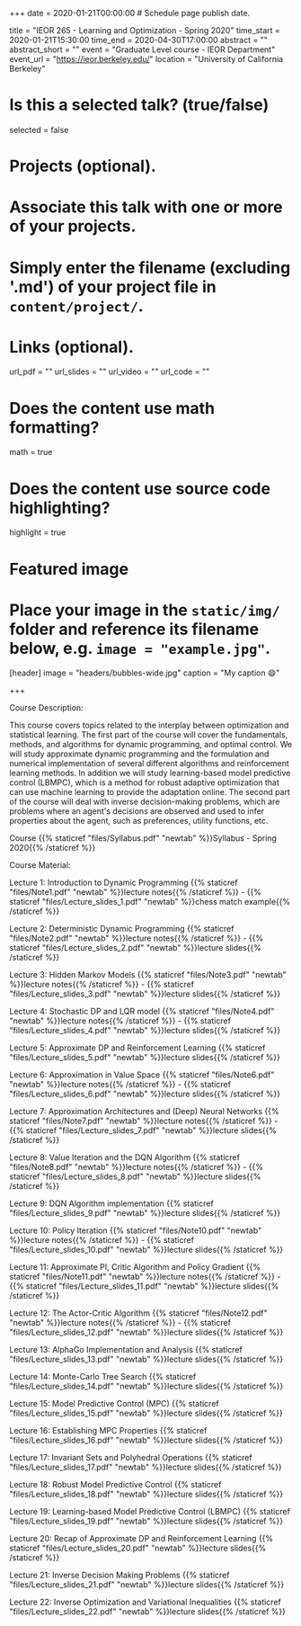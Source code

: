 +++
date = 2020-01-21T00:00:00  # Schedule page publish date.

title = "IEOR 265 - Learning and Optimization - Spring 2020"
time_start = 2020-01-21T15:30:00
time_end = 2020-04-30T17:00:00
abstract = ""
abstract_short = ""
event = "Graduate Level course - IEOR Department"
event_url = "https://ieor.berkeley.edu/"
location = "University of California Berkeley"

# Is this a selected talk? (true/false)
selected = false

# Projects (optional).
#   Associate this talk with one or more of your projects.
#   Simply enter the filename (excluding '.md') of your project file in `content/project/`.

# Links (optional).
url_pdf = ""
url_slides = ""
url_video = ""
url_code = ""

# Does the content use math formatting?
math = true

# Does the content use source code highlighting?
highlight = true

# Featured image
# Place your image in the `static/img/` folder and reference its filename below, e.g. `image = "example.jpg"`.
[header]
image = "headers/bubbles-wide.jpg"
caption = "My caption :smile:"

+++

Course Description:

This course covers topics related to the interplay between optimization and statistical learning. The first part of the course will cover the fundamentals, methods, and algorithms for dynamic programming, and optimal control. We will study approximate dynamic programming and the formulation and numerical implementation of several different algorithms and reinforcement learning methods. In addition we will study learning-based model predictive control (LBMPC), which is a method for robust adaptive optimization that can use machine learning to provide the adaptation online. The second part of the course will deal with inverse decision-making problems, which are problems where an agent's decisions are observed and used to infer properties about the agent, such as preferences, utility functions, etc.

Course {{% staticref "files/Syllabus.pdf" "newtab" %}}Syllabus - Spring 2020{{% /staticref %}}

Course Material: 

Lecture 1: Introduction to Dynamic Programming {{% staticref "files/Note1.pdf" "newtab" %}}lecture notes{{% /staticref %}} - {{% staticref "files/Lecture_slides_1.pdf" "newtab" %}}chess match example{{% /staticref %}}

Lecture 2: Deterministic Dynamic Programming {{% staticref "files/Note2.pdf" "newtab" %}}lecture notes{{% /staticref %}} - {{% staticref "files/Lecture_slides_2.pdf" "newtab" %}}lecture slides{{% /staticref %}}

Lecture 3: Hidden Markov Models {{% staticref "files/Note3.pdf" "newtab" %}}lecture notes{{% /staticref %}} - {{% staticref "files/Lecture_slides_3.pdf" "newtab" %}}lecture slides{{% /staticref %}}

Lecture 4: Stochastic DP and LQR model {{% staticref "files/Note4.pdf" "newtab" %}}lecture notes{{% /staticref %}} - {{% staticref "files/Lecture_slides_4.pdf" "newtab" %}}lecture slides{{% /staticref %}}

Lecture 5: Approximate DP and Reinforcement Learning {{% staticref "files/Lecture_slides_5.pdf" "newtab" %}}lecture slides{{% /staticref %}}

Lecture 6: Approximation in Value Space {{% staticref "files/Note6.pdf" "newtab" %}}lecture notes{{% /staticref %}} - {{% staticref "files/Lecture_slides_6.pdf" "newtab" %}}lecture slides{{% /staticref %}}

Lecture 7: Approximation Architectures and (Deep) Neural Networks {{% staticref "files/Note7.pdf" "newtab" %}}lecture notes{{% /staticref %}} - {{% staticref "files/Lecture_slides_7.pdf" "newtab" %}}lecture slides{{% /staticref %}}

Lecture 8: Value Iteration and the DQN Algorithm {{% staticref "files/Note8.pdf" "newtab" %}}lecture notes{{% /staticref %}} - {{% staticref "files/Lecture_slides_8.pdf" "newtab" %}}lecture slides{{% /staticref %}}

Lecture 9: DQN Algorithm implementation {{% staticref "files/Lecture_slides_9.pdf" "newtab" %}}lecture slides{{% /staticref %}}

Lecture 10: Policy Iteration {{% staticref "files/Note10.pdf" "newtab" %}}lecture notes{{% /staticref %}} - {{% staticref "files/Lecture_slides_10.pdf" "newtab" %}}lecture slides{{% /staticref %}}

Lecture 11: Approximate PI, Critic Algorithm and Policy Gradient {{% staticref "files/Note11.pdf" "newtab" %}}lecture notes{{% /staticref %}} - {{% staticref "files/Lecture_slides_11.pdf" "newtab" %}}lecture slides{{% /staticref %}}

Lecture 12: The Actor-Critic Algorithm {{% staticref "files/Note12.pdf" "newtab" %}}lecture notes{{% /staticref %}} - {{% staticref "files/Lecture_slides_12.pdf" "newtab" %}}lecture slides{{% /staticref %}}

Lecture 13: AlphaGo Implementation and Analysis {{% staticref "files/Lecture_slides_13.pdf" "newtab" %}}lecture slides{{% /staticref %}}

Lecture 14: Monte-Carlo Tree Search {{% staticref "files/Lecture_slides_14.pdf" "newtab" %}}lecture slides{{% /staticref %}}

Lecture 15: Model Predictive Control (MPC) {{% staticref "files/Lecture_slides_15.pdf" "newtab" %}}lecture slides{{% /staticref %}}

Lecture 16: Establishing MPC Properties {{% staticref "files/Lecture_slides_16.pdf" "newtab" %}}lecture slides{{% /staticref %}}

Lecture 17: Invariant Sets and Polyhedral Operations {{% staticref "files/Lecture_slides_17.pdf" "newtab" %}}lecture slides{{% /staticref %}}

Lecture 18: Robust Model Predictive Control {{% staticref "files/Lecture_slides_18.pdf" "newtab" %}}lecture slides{{% /staticref %}}

Lecture 19: Learning-based Model Predictive Control (LBMPC) {{% staticref "files/Lecture_slides_19.pdf" "newtab" %}}lecture slides{{% /staticref %}}

Lecture 20: Recap of Approximate DP and Reinforcement Learning {{% staticref "files/Lecture_slides_20.pdf" "newtab" %}}lecture slides{{% /staticref %}}

Lecture 21: Inverse Decision Making Problems {{% staticref "files/Lecture_slides_21.pdf" "newtab" %}}lecture slides{{% /staticref %}}

Lecture 22: Inverse Optimization and Variational Inequalities {{% staticref "files/Lecture_slides_22.pdf" "newtab" %}}lecture slides{{% /staticref %}}